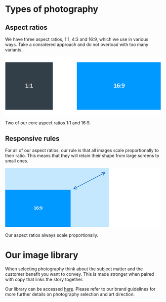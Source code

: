 # Types of photography

## Aspect ratios

We have three aspect ratios, 1:1, 4:3 and 16:9, which we use in various ways. Take a considered approach and do not overload with too many variants.

<img src="/assets/aspect-ratios.png" alt="Two of our core aspect ratios 1:1 and 16:9." />

Two of our core aspect ratios 1:1 and 16:9.

## Responsive rules

For all of our aspect ratios, our rule is that all images scale proportionally to their ratio. This means that they will retain their shape from large screens to small ones.

<img src="/assets/image-resize.png" alt="Our aspect ratios always scale proportionally." />

Our aspect ratios always scale proportionally.

# Our image library

When selecting photography think about the subject matter and the customer benefit you want to convey. This is made stronger when paired with copy that links the story together.

Our library can be accessed [here](https://centrica.frontify.com/d/pDUbkrcf54Nh/our-assets). Please refer to our brand guidelines for more further details on photography selection and art direction.
